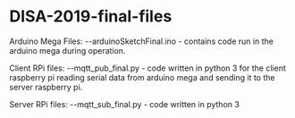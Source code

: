 # DISA-2019-final-files

Arduino Mega Files:
  --arduinoSketchFinal.ino - contains code run in the arduino mega during operation.

Client RPi files:
  --mqtt_pub_final.py - code written in python 3 for the client raspberry pi reading serial data from arduino mega and sending it
                        to the server raspberry pi.

Server RPi files:
  --mqtt_sub_final.py - code written in python 3
